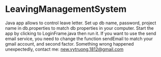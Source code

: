 # LeavingManagementSystem
Java app allows to control leave letter.
Set up db name, password, project name in db.properties to match db properties in your computer.
Start the app by clicking to LoginFrame.java then run it.
If you want to use the send email service, you need to change the function sendEmail to match your gmail account, and second factor.
Something wrong happened unexpectedly, contact me: new.vytruong.1812@gmail.com
